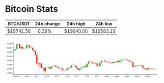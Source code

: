 # Bitcoin Stats

BTC/USDT|24h change|24h high|24h low|
|---|---|---|---|
|$19741.58|-0.39%|$19940.00|$19583.10|

<img src="./chart.svg">

